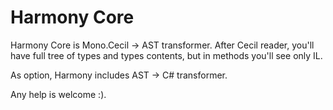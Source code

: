 Harmony Core
============

Harmony Core is Mono.Cecil -> AST transformer.
After Cecil reader, you'll have full tree of types and types contents, but in methods you'll see only IL. 

As option, Harmony includes AST -> C# transformer.

Any help is welcome :).
